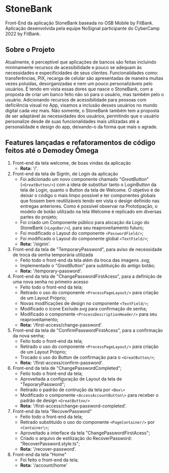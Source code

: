 # StoneBank
Front-End da aplicação StoneBank baseada no OSB Mobile by FitBank.
Aplicação desenvolvida pela equipe NoSignal participante do CyberCamp 2022 by FitBank.

## Sobre o Projeto
Atualmente, é perceptível que aplicações de bancos são feitas incluindo minimamente recursos de acessibilidade e pouco se adequam às necessidades e especificidades de seus clientes. Funcionalidades como: transferências, PIX, recarga de celular são apresentadas de maneira muitas vezes poluidas, desorganizadas e nem um pouco personalizáveis pelo usuários. É tendo em vista essas dores que nasce o StoneBank, com a proposta de criar um banco feito não só para o usuário, mas também pelo o usuário.
Adicionando recursos de acessibilidade para pessoas com deficiência visual no App, visamos a inclusão desses usuários no mundo digital cada vez mais. Não somente, o StoneBank também tem a proposta de ser adaptável às necessidades dos usuários, permitindo que o usuário personalize desde de suas  funcionalidades mais utilizadas até a personalidade e design do app, deixando-o da forma que mais o agrade.

## Features lançadas e refatoramentos de código feitos até o **Demodey Ômega**
1. Front-end da tela welcome, de boas vindas da aplicação
    - **Rota:** '/'.
2. Front-end da tela de SignIn, de Login da aplicação
    - Foi adicionado um novo componente chamado "*GreatButton*" (`<GreatButton/>`) com a ideia de substituir tanto o LoginButton da tela de Login, quanto o Button da tela de Welcome. O objetivo é de deixar o código o mais limpo possível e ter componentes globais que fossem bem reutilizáveis tendo em vista o design definido nas entregas anteriores. Como é possível observar na Prototipação, o modelo de botão utilizado na tela Welcome é replicado em diversas partes do projeto;
    - Foi criado um Componente público para alocação da Logo do StoneBank (`<LogoBar/>`), para seu reaproveitamento futuro;
    - Foi modificado o Layout do componente `<PasswordField/>`;
    - Foi modificado o Layout do componente global `<TextField/>`;
    - **Rota:** '/signin'.
3. Front-end da tela de "TemporaryPassword", para aviso de necessidade de troca da senha temporária utilizada
    - Feito todo o front-end da tela além da troca das imagens .svg;
    - Implementado o "*GreatButton*" para subtituição do antigo botão;
    - **Rota:** '/temporary-password'.
4. Front-end da tela de "ChangePasswordFirstAcess", para a definição de uma nova senha no primeiro acesso
    - Feito todo o front-end da tela;
    - Retirado o uso do componente `<ProcessPageLayout/>` para criação de um Layout Próprio;
    - Novas modificações de design no componente `<TextField/>`;
    - Modificado o ícone Exclude.svg para confirmação de senha;
    - Modificado o componente `<ProcessDescriptionHeader/>` para seu reaproveitamento;
    - **Rota:** '/first-access/change-password'.
5. Front-end da tela de "ConfirmPasswordFirstAcess", para a confirmação da nova senha;
    - Feito todo o front-end da tela;
    - Retirado o uso do componente `<ProcessPageLayout/>` para criação de um Layout Próprio;
    - Trocado o uso do Button de confirmação para o `<GreatButton/>`;
    - **Rota:** '/first-access/confirm-password'.
6. Front-end da tela de "ChangePasswordCompleted";
    - Feito todo o front-end da tela;
    - Aproveitada a configuração de Layout da tela de "TeporaryPassword";
    - Retirado o padrão de contrução da tela por `<Box\>`
    - Modificado o componente `<AccessAccountButton\>` para receber o padrão de design `<GreatButton/>`
    - **Rota:** '/first-access/change-password-completed'.
7. Front-end da tela "RecoverPassword"
    - Feito todo o front-end da tela;
    - Retirado substituido o uso do componente `<PageContainer/>` por `<Container\>`;
    - Aproveitado a interface da tela "ChangePasswordFirstAcess";
    - Criado o arquivo de estilização do RecoverPassword: "RecoverPassword.style.ts";
    - **Rota:** '/recover-password'.
8. Front-end da tela "Home"
    - Foi feito o front-end da tela;
    - **Rota:** '/account/home'
